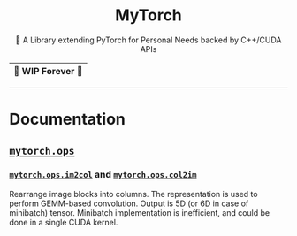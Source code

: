 <div align="center">

# MyTorch
🐣 A Library extending PyTorch for Personal Needs backed by C++/CUDA APIs 

| **🚧 WIP Forever 🚧** |
|:-------------------:|

---

</div>

# Documentation

## [`mytorch.ops`](https://github.com/Syzygianinfern0/MyTorch/tree/main/mytorch)

### [`mytorch.ops.im2col`](https://github.com/Syzygianinfern0/MyTorch/blob/main/mytorch/ops/im2col.py) and [`mytorch.ops.col2im`](https://github.com/Syzygianinfern0/MyTorch/blob/main/mytorch/ops/im2col.py)
Rearrange image blocks into columns.
The representation is used to perform GEMM-based convolution.
Output is 5D (or 6D in case of minibatch) tensor.
Minibatch implementation is inefficient, and could be done in a single CUDA kernel.
